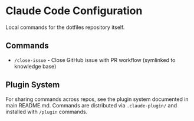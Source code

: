 # Claude Code Configuration

Local commands for the dotfiles repository itself.

## Commands

- `/close-issue` - Close GitHub issue with PR workflow (symlinked to knowledge base)

## Plugin System

For sharing commands across repos, see the plugin system documented in main README.md.
Commands are distributed via `.claude-plugin/` and installed with `/plugin` commands.